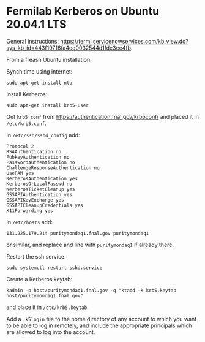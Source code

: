# Fermilab Kerberos on Ubuntu 20.04.1 LTS

General instructions:
https://fermi.servicenowservices.com/kb_view.do?sys_kb_id=443f19716fa4ed0032544d1fde3ee4fb.

From a freash Ubuntu installation.

Synch time using internet:
```
sudo apt-get install ntp
```

Install Kerberos:
```
sudo apt-get install krb5-user
```

Get `krb5.conf` from https://authentication.fnal.gov/krb5conf/
and placed it in `/etc/krb5.conf`.

In `/etc/ssh/sshd_config` add:
```
Protocol 2
RSAAuthentication no
PubkeyAuthentication no
PasswordAuthentication no
ChallengeResponseAuthentication no
UsePAM yes
KerberosAuthentication yes
KerberosOrLocalPasswd no
KerberosTicketCleanup yes
GSSAPIAuthentication yes
GSSAPIKeyExchange yes
GSSAPICleanupCredentials yes
X11Forwarding yes
```

In `/etc/hosts` add:
```
131.225.179.214 puritymondaq1.fnal.gov puritymondaq1
```
or similar, and replace and line with `puritymondaq1` if already there.

Restart the ssh service:
```
sudo systemctl restart sshd.service
```

Create a Kerberos keytab:
```
kadmin -p host/puritymondaq1.fnal.gov -q "ktadd -k krb5.keytab host/puritymondaq1.fnal.gov"
```
and place it in `/etc/krb5.keytab`.

Add a `.k5login` file to the home directory of any account to which you want to be able to log in remotely, 
and include the appropriate principals which are allowed to log into the account. 
